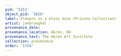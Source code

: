 ```yaml
---
pid: '5151'
object_pid: '3820'
label: Flowers in a Glass Vase (Private Collection)
artist: janbrueghel
provenance_date:
provenance_location: Akron, OH
provenance_text: The Akron Art Institute
collection: provenance
order: '1754'
---
```

